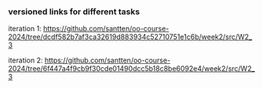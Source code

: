 ### versioned links for different tasks

iteration 1: https://github.com/santten/oo-course-2024/tree/dcdf582b7af3ca32619d883934c52710751e1c6b/week2/src/W2_3

iteration 2: https://github.com/santten/oo-course-2024/tree/6f447a4f9cb9f30cde01490dcc5b18c8be6092e4/week2/src/W2_3

